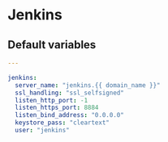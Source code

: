 # Jenkins

<!--TOC-->
<!--ENDTOC-->

<!--ROLEVARS-->
## Default variables
```yaml
---

jenkins:
  server_name: "jenkins.{{ domain_name }}"
  ssl_handling: "ssl_selfsigned"
  listen_http_port: -1
  listen_https_port: 8884
  listen_bind_address: "0.0.0.0"
  keystore_pass: "cleartext"
  user: "jenkins"


```

<!--ENDROLEVARS-->
